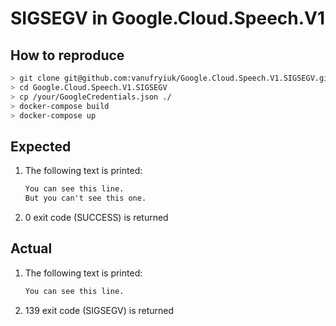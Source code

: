 # SIGSEGV in Google.Cloud.Speech.V1

## How to reproduce

```sh
> git clone git@github.com:vanufryiuk/Google.Cloud.Speech.V1.SIGSEGV.git
> cd Google.Cloud.Speech.V1.SIGSEGV
> cp /your/GoogleCredentials.json ./
> docker-compose build
> docker-compose up
```

## Expected

1. The following text is printed:

    ```txt
    You can see this line.
    But you can't see this one.
    ```

2. 0 exit code (SUCCESS) is returned

## Actual

1. The following text is printed:

    ```txt
    You can see this line.
    ```

2. 139 exit code (SIGSEGV) is returned
